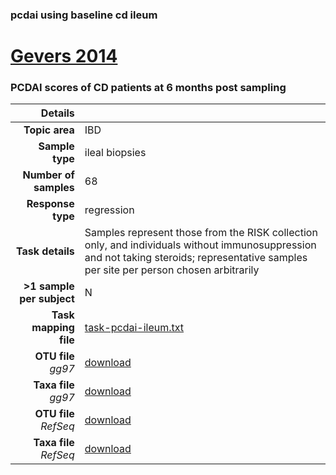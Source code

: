 ### pcdai using baseline cd ileum
# [Gevers 2014]( ../docs/gevers.html )
### PCDAI scores of CD patients at 6 months post sampling

| Details                   |                                                           |
| ------------------------: |-----------------------------------------------------------|
| **Topic area**                | IBD                                                |
| **Sample type**               | ileal biopsies                                         |
| **Number of samples**         | 68                                         |
| **Response type**             | regression                                           |
| **Task details**              | Samples represent those from the RISK collection only, and individuals without immunosuppression and not taking steroids; representative samples per site per person chosen arbitrarily                                  |
| **>1 sample per subject**     | N                                        |
| **Task mapping file**         | [task-pcdai-ileum.txt](../datasets/gevers/task-pcdai-ileum.txt)                                 |
| **OTU file** *gg97*           | [download](../datasets/gevers/gg/otutable.txt)                             |
| **Taxa file** *gg97*          | [download](../datasets/gevers/gg/taxatable.txt)                          |
| **OTU file** *RefSeq*         | [download](../datasets/gevers/refseq/otutable.txt)                    |
| **Taxa file** *RefSeq*        | [download](../datasets/gevers/refseq/taxatable.txt)                  |

